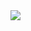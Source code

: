 
<!--[![GitHub Streak](http://github-readme-streak-stats.herokuapp.com?user=krzyswys&theme=dark&hide_border=true)](https://git.io/streak-stats)-->
<!-- [![Top Langs](https://github-readme-stats-git-masterrstaa-rickstaa.vercel.app/api/top-langs/?username=krzyswys&hide=css,java,javascript,scss,html&theme=tokyonight)](https://github.com/anuraghazra/github-readme-stats) -->
<img src="https://github-readme-stats.vercel.app/api/top-langs?username=krzyswys&&hide=css,scss,html&theme=tokyonight"/>

<!--
**krzyswys/krzyswys** is a ✨ _special_ ✨ repository because its `README.md` (this file) appears on your GitHub profile.

Here are some ideas to get you started:d

- 🔭 I’m currently working on ...
- 🌱 I’m currently learning ...
- 👯 I’m looking to collaborate on ...
- 🤔 I’m looking for help with ...
- 💬 Ask me about ...
- 📫 How to reach me: ...
- 😄 Pronouns: ...
- ⚡ Fun fact: ...
-->
